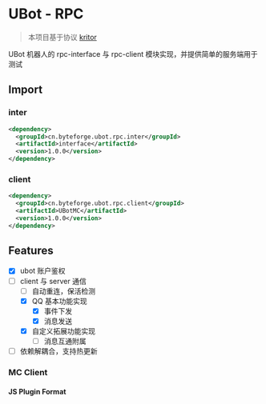 # UBot - RPC

> 本项目基于协议 [kritor](https://github.com/KarinJS/kritor)

UBot 机器人的 rpc-interface 与 rpc-client 模块实现，并提供简单的服务端用于测试

## Import

### inter

```xml
<dependency>
  <groupId>cn.byteforge.ubot.rpc.inter</groupId>
  <artifactId>interface</artifactId>
  <version>1.0.0</version>
</dependency>
```

### client

```xml
<dependency>
  <groupId>cn.byteforge.ubot.rpc.client</groupId>
  <artifactId>UBotMC</artifactId>
  <version>1.0.0</version>
</dependency>
```

## Features

- [x] ubot 账户鉴权
- [ ] client 与 server 通信
  - [ ] 自动重连，保活检测 
  - [x] QQ 基本功能实现
    - [x] 事件下发
    - [x] 消息发送
  - [x] 自定义拓展功能实现
    - [ ] 消息互通附属
- [ ] 依赖解耦合，支持热更新

### MC Client

#### JS Plugin Format

```javascript

```
